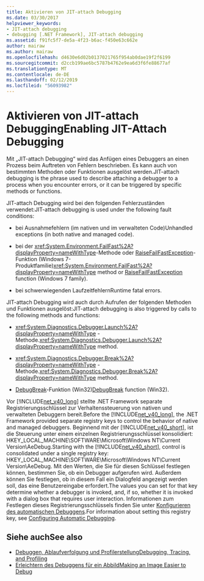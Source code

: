 ```yaml
---
title: Aktivieren von JIT-attach Debugging
ms.date: 03/30/2017
helpviewer_keywords:
- JIT-attach debugging
- debugging [.NET Framework], JIT-attach debugging
ms.assetid: f91fc5f7-de5a-4f23-b6ac-f450e63c662e
author: mairaw
ms.author: mairaw
ms.openlocfilehash: d4630e6d02b0137021765f954ab0dae19f2f6199
ms.sourcegitcommit: d2ccb199ae6bc5787b4762e9ea6d3f6fe88677af
ms.translationtype: MT
ms.contentlocale: de-DE
ms.lasthandoff: 02/12/2019
ms.locfileid: "56093982"
---
```

# <a name="enabling-jit-attach-debugging"></a><span data-ttu-id="f4035-102">Aktivieren von JIT-attach Debugging</span><span class="sxs-lookup"><span data-stu-id="f4035-102">Enabling JIT-Attach Debugging</span></span>
<span data-ttu-id="f4035-103">Mit „JIT-attach Debugging“ wird das Anfügen eines Debuggers an einen Prozess beim Auftreten von Fehlern beschrieben. Es kann auch von bestimmten Methoden oder Funktionen ausgelöst werden.</span><span class="sxs-lookup"><span data-stu-id="f4035-103">JIT-attach debugging is the phrase used to describe attaching a debugger to a process when you encounter errors, or it can be triggered by specific methods or functions.</span></span>  
  
 <span data-ttu-id="f4035-104">JIT-attach Debugging wird bei den folgenden Fehlerzuständen verwendet:</span><span class="sxs-lookup"><span data-stu-id="f4035-104">JIT-attach debugging is used under the following fault conditions:</span></span>  
  
-   <span data-ttu-id="f4035-105">bei Ausnahmefehlern (im nativen und im verwalteten Code)</span><span class="sxs-lookup"><span data-stu-id="f4035-105">Unhandled exceptions (in both native and managed code).</span></span>  
  
-   <span data-ttu-id="f4035-106">bei der <xref:System.Environment.FailFast%2A?displayProperty=nameWithType>-Methode oder [RaiseFailFastException](https://go.microsoft.com/fwlink/?LinkId=182107)-Funktion (Windows 7-Produktfamilie)</span><span class="sxs-lookup"><span data-stu-id="f4035-106"><xref:System.Environment.FailFast%2A?displayProperty=nameWithType> method or [RaiseFailFastException](https://go.microsoft.com/fwlink/?LinkId=182107) function (Windows 7 family).</span></span>  
  
-   <span data-ttu-id="f4035-107">bei schwerwiegenden Laufzeitfehlern</span><span class="sxs-lookup"><span data-stu-id="f4035-107">Runtime fatal errors.</span></span>  
  
 <span data-ttu-id="f4035-108">JIT-attach Debugging wird auch durch Aufrufen der folgenden Methoden und Funktionen ausgelöst:</span><span class="sxs-lookup"><span data-stu-id="f4035-108">JIT-attach debugging is also triggered by calls to the following methods and functions:</span></span>  
  
-   <span data-ttu-id="f4035-109"><xref:System.Diagnostics.Debugger.Launch%2A?displayProperty=nameWithType> -Methode.</span><span class="sxs-lookup"><span data-stu-id="f4035-109"><xref:System.Diagnostics.Debugger.Launch%2A?displayProperty=nameWithType> method.</span></span>  
  
-   <span data-ttu-id="f4035-110"><xref:System.Diagnostics.Debugger.Break%2A?displayProperty=nameWithType> -Methode.</span><span class="sxs-lookup"><span data-stu-id="f4035-110"><xref:System.Diagnostics.Debugger.Break%2A?displayProperty=nameWithType> method.</span></span>  
  
-   <span data-ttu-id="f4035-111">[DebugBreak](https://go.microsoft.com/fwlink/?LinkId=182106)-Funktion (Win32)</span><span class="sxs-lookup"><span data-stu-id="f4035-111">[DebugBreak](https://go.microsoft.com/fwlink/?LinkId=182106) function (Win32).</span></span>  
  
 <span data-ttu-id="f4035-112">Vor [!INCLUDE[net_v40_long](../../../includes/net-v40-long-md.md)] stellte .NET Framework separate Registrierungsschlüssel zur Verhaltenssteuerung von nativen und verwalteten Debuggern bereit.</span><span class="sxs-lookup"><span data-stu-id="f4035-112">Before the [!INCLUDE[net_v40_long](../../../includes/net-v40-long-md.md)], the .NET Framework provided separate registry keys to control the behavior of native and managed debuggers.</span></span> <span data-ttu-id="f4035-113">Beginnend mit der [!INCLUDE[net_v40_short](../../../includes/net-v40-short-md.md)], ist die Steuerung unter einem einzelnen Registrierungsschlüssel konsolidiert: HKEY_LOCAL_MACHINE\SOFTWARE\Microsoft\Windows NT\Current Version\AeDebug.</span><span class="sxs-lookup"><span data-stu-id="f4035-113">Starting with the [!INCLUDE[net_v40_short](../../../includes/net-v40-short-md.md)], control is consolidated under a single registry key: HKEY_LOCAL_MACHINE\SOFTWARE\Microsoft\Windows NT\Current Version\AeDebug.</span></span> <span data-ttu-id="f4035-114">Mit den Werten, die Sie für diesen Schlüssel festlegen können, bestimmen Sie, ob ein Debugger aufgerufen wird. Außerdem können Sie festlegen, ob in diesem Fall ein Dialogfeld angezeigt werden soll, das eine Benutzereingabe erfordert.</span><span class="sxs-lookup"><span data-stu-id="f4035-114">The values you can set for that key determine whether a debugger is invoked, and, if so, whether it is invoked with a dialog box that requires user interaction.</span></span> <span data-ttu-id="f4035-115">Informationen zum Festlegen dieses Registrierungsschlüssels finden Sie unter [Konfigurieren des automatischen Debuggens](https://go.microsoft.com/fwlink/?LinkId=181767).</span><span class="sxs-lookup"><span data-stu-id="f4035-115">For information about setting this registry key, see [Configuring Automatic Debugging](https://go.microsoft.com/fwlink/?LinkId=181767).</span></span>  
  
## <a name="see-also"></a><span data-ttu-id="f4035-116">Siehe auch</span><span class="sxs-lookup"><span data-stu-id="f4035-116">See also</span></span>
- [<span data-ttu-id="f4035-117">Debuggen, Ablaufverfolgung und Profilerstellung</span><span class="sxs-lookup"><span data-stu-id="f4035-117">Debugging, Tracing, and Profiling</span></span>](../../../docs/framework/debug-trace-profile/index.md)
- [<span data-ttu-id="f4035-118">Erleichtern des Debuggens für ein Abbild</span><span class="sxs-lookup"><span data-stu-id="f4035-118">Making an Image Easier to Debug</span></span>](../../../docs/framework/debug-trace-profile/making-an-image-easier-to-debug.md)
